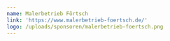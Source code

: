 ```yaml
---
name: Malerbetrieb Förtsch
link: 'https://www.malerbetrieb-foertsch.de/'
logo: /uploads/sponsoren/malerbetrieb-foertsch.png
---
```


